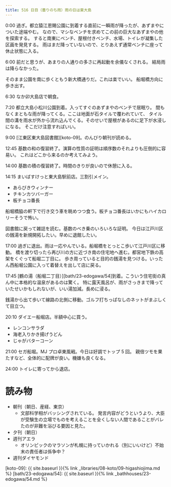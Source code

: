 ```yaml
---
title: 516 日目（曇りのち雨）雨の日は東大島
---
```


0:00 過ぎ。都立猿江恩賜公園に到着する直前に一瞬雨が降ったが、あずまやについた途端やむ。
なので、マシなベンチを求めてこの前の巨大なあずまやの他を探索する。
すると南東にベンチ、屋根付きベンチ、水場、トイレが凝集した区画を発見する。
雨はまだ降っていないので、とりあえず通常ベンチに座って休止状態に入る。

6:00 前だと思うが、あまりの人通りの多さに再起動を余儀なくされる。
結局雨は降らなかった。

そのまま公園を南に歩くともう新大橋通りだ。これは楽でいい。
船堀橋方向に歩き出す。

6:30 なか卯大島店で朝食。

7:20 都立大島小松川公園到着。入ってすぐのあずまやのベンチで居眠り。
間もなくまともな雨が降ってくる。ここは地面が石タイルで覆われていて、
タイル間の溝を雨水が外から流れ込んでくる。そのせいで屋根があるのに足下が水浸しになる。
そこだけ注意すればいい。

9:00 [江東区東大島図書館][koto-09]。のんびり朝刊が読める。

12:45 基数の和の復習終了。演算の性質の証明は順序数のそれよりも圧倒的に容易い。
これはどこから来るのか考えてみよう。

14:00 基数の積の復習終了。時間のきりが良いので休憩に入る。

14:15 まいばすけっと東大島駅前店。三割引メイン。
* あらびきウィンナー
* チキンカツバーガー
* 板チョコ番長

船堀橋脇の軒下で行き交う車を眺めつつ食う。板チョコ番長はいかにもハイカロリーそうで怖い。

図書館に戻って雑誌を読む。基数のべき乗のいろいろな証明。
今日は江戸川区の銭湯を新規開拓したい。早めに退館したい。

17:00 過ぎに退出。雨は一応やんでいる。船堀橋をとっとこ歩いて江戸川区に移動。
橋を渡り切ったら再び川の方に近づき南の住宅地ヘ進む。都営地下鉄の高架をくぐって船堀二丁目に。
歩き周っていると目的の銭湯を見つける。いったん西船堀公園に入って着替えを出して店に戻る。

17:45 [鶴の湯（船堀二丁目）][bath/23-edogawa/54]到着。こういう住宅街の真ん中に本格的な温泉があるのは驚く。
特に露天風呂が、雨がさっきまで降っていたせいかもしれないが、いい湯加減。長めに浸る。

銭湯から出て歩いて線路の北側に移動。ゴルフ打ちっぱなしのネットがまぶしくて目立つ。

20:10 ダイエー船堀店。半額中心に買う。
* レンコンサラダ
* 海老入りかき揚げうどん
* じゃがバターコーン

21:00 セガ船堀。MJ プロ卓東風戦。今日は好調でトップ 5 回。
親倍ツモを果たすなど、全体的に配牌が良い。機嫌も良くなる。

24:00 トイレに寄ってから退店。

# 読み物

* 朝刊（朝日、産経、東京）
  * 文部科学相がバッシングされている。
    発言内容がどうというより、大臣が受験生の立場でものを考えることを全くしない人間であることがバレたのが非難を浴びる要因と見た。
* 夕刊（朝日）
* 週刊アエラ
  * オリンピックのマラソンが札幌に持っていかれる（別にいいけど）不始末の責任者は係争中？
* 週刊ダイヤモンド

[koto-09]: {{ site.baseurl }}{% link _libraries/08-koto/09-higashiojima.md %}
[bath/23-edogawa/54]: {{ site.baseurl }}{% link _bathhouses/23-edogawa/54.md %}
